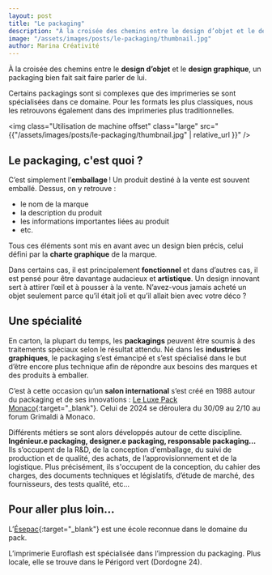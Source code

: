 ```yaml
---
layout: post
title: "Le packaging"
description: "À la croisée des chemins entre le design d’objet et le design graphique, un packaging bien fait sait faire parler de lui."
image: "/assets/images/posts/le-packaging/thumbnail.jpg"
author: Marina Créativité
---
```


À la croisée des chemins entre le __design d’objet__ et le __design graphique__, un packaging bien fait sait faire parler de lui.

Certains packagings sont si complexes que des imprimeries se sont spécialisées dans ce domaine. Pour les formats les plus classiques, nous les retrouvons également dans des imprimeries plus traditionnelles.

<img class="Utilisation de machine offset" class="large" src="{{"/assets/images/posts/le-packaging/thumbnail.jpg" | relative_url }}" />

## Le packaging, c'est quoi ?

C’est simplement l’__emballage__ !
Un produit destiné à la vente est souvent emballé. Dessus, on y retrouve :
- le nom de la marque
- la description du produit
- les informations importantes liées au produit
- etc.

Tous ces éléments sont mis en avant avec un design bien précis, celui défini par la __charte graphique__ de la marque.

Dans certains cas, il est principalement __fonctionnel__ et dans d’autres cas, il est pensé pour être davantage audacieux et __artistique__. 
Un design innovant sert à attirer l’œil et à pousser à la vente. N’avez-vous jamais acheté un objet seulement parce qu’il était joli et qu’il allait bien avec votre déco ?

## Une spécialité

En carton, la plupart du temps, les __packagings__ peuvent être soumis à des traitements spéciaux selon le résultat attendu. Né dans les __industries graphiques__, le packaging s’est émancipé et s’est spécialisé dans le but d’être encore plus technique afin de répondre aux besoins des marques et des produits à emballer. 

C’est à cette occasion qu’un __salon international__ s’est créé en 1988 autour du packaging et de ses innovations : [Le Luxe Pack Monaco](http://www.luxepackmonaco.com){:target="_blank"}. 
Celui de 2024 se déroulera du 30/09 au 2/10 au forum Grimaldi à Monaco. 

Différents métiers se sont alors développés autour de cette discipline. 
__Ingénieur.e packaging, designer.e packaging, responsable packaging…__
Ils s’occupent de la R&D, de la conception d'emballage, du suivi de production et de qualité, des achats, de l’approvisionnement et de la logistique.
Plus précisément, ils s'occupent de la conception, du cahier des charges, des documents techniques et législatifs, d’étude de marché, des fournisseurs, des tests qualité, etc… 

## Pour aller plus loin…

L’[Ésepac](http://www.esepac.com){:target="_blank"} est une école reconnue dans le domaine du pack. 

L’imprimerie Euroflash est spécialisée dans l’impression du packaging. Plus locale, elle se trouve dans le Périgord vert (Dordogne 24).
